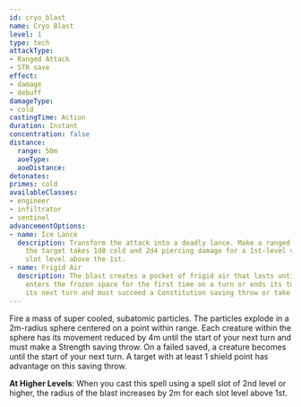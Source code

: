 ```yaml
---
id: cryo_blast
name: Cryo Blast
level: 1
type: tech
attackType:
- Ranged Attack
- STR save
effect:
- damage
- debuff
damageType:
- cold
castingTime: Action
duration: Instant
concentration: false
distance:
  range: 50m
  aoeType: 
  aoeDistance: 
detonates: 
primes: cold
availableClasses:
- engineer
- infiltrator
- sentinel
advancementOptions:
- name: Ice Lance
  description: Transform the attack into a deadly lance. Make a ranged spell attack on a target within range. On a hit,
    the target takes 1d8 cold and 2d4 piercing damage for a 1st-level version and an additional 1d8 and 2d4 for each
    slot level above the 1st.
- name: Frigid Air
  description: The blast creates a pocket of frigid air that lasts until the end of your next turn. Each creature that
    enters the frozen space for the first time on a turn or ends its turn there becomes primed cold until the end of
    its next turn and must succeed a Constitution saving throw or take 2d6 cold damage.
---
```

Fire a mass of super cooled, subatomic particles. The particles explode in a 2m-radius sphere centered on a point within
range. Each creature within the sphere has its movement reduced by 4m until the start of your next turn and must make a
Strength saving throw. On a failed saved, a creature becomes <condition id="frozen"/> until the start of your next turn.
A target with at least 1 shield point has advantage on this saving throw.

__At Higher Levels__: When you cast this spell using a spell slot of 2nd level or higher, the radius of the blast increases
by 2m for each slot level above 1st.